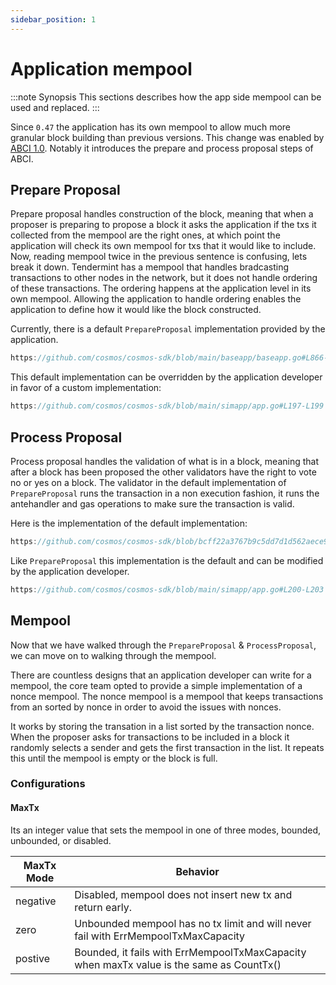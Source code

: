 ```yaml
---
sidebar_position: 1
---
```


# Application mempool

:::note Synopsis
This sections describes how the app side mempool can be used and replaced. 
:::


Since `0.47` the application has its own mempool to allow much more granular block building than previous versions. This change was enabled by [ABCI 1.0](https://github.com/tendermint/tendermint/blob/main/spec/abci/README.md). Notably it introduces the prepare and process proposal steps of ABCI. 

## Prepare Proposal

Prepare proposal handles construction of the block, meaning that when a proposer is preparing to propose a block it asks the application if the txs it collected from the mempool are the right ones, at which point the application will check its own mempool for txs that it would like to include. Now, reading mempool twice in the previous sentence is confusing, lets break it down. Tendermint has a mempool that handles bradcasting transactions to other nodes in the network, but it does not handle ordering of these transactions. The ordering happens at the application level in its own mempool. Allowing the application to handle ordering enables the application to define how it would like the block constructed. 

Currently, there is a default `PrepareProposal` implementation provided by the application.

```go reference
https://github.com/cosmos/cosmos-sdk/blob/main/baseapp/baseapp.go#L866-L904
```

This default implementation can be overridden by the application developer in favor of a custom implementation:

```go reference
https://github.com/cosmos/cosmos-sdk/blob/main/simapp/app.go#L197-L199
```


## Process Proposal

Process proposal handles the validation of what is in a block, meaning that after a block has been proposed the other validators have the right to vote no or yes on a block. The validator in the default implementation of `PrepareProposal` runs the transaction in a non execution fashion, it runs the antehandler and gas operations to make sure the transaction is valid. 

Here is the implementation of the default implementation:

```go reference
https://github.com/cosmos/cosmos-sdk/blob/bcff22a3767b9c5dd7d1d562aece90cf72e05e85/baseapp/baseapp.go#L906-L930
```

Like `PrepareProposal` this implementation is the default and can be modified by the application developer. 

```go reference
https://github.com/cosmos/cosmos-sdk/blob/main/simapp/app.go#L200-L203
```

## Mempool

Now that we have walked through the `PrepareProposal` & `ProcessProposal`, we can move on to walking through the mempool. 

There are countless designs that an application developer can write for a mempool, the core team opted to provide a simple implementation of a nonce mempool. The nonce mempool is a mempool that keeps transactions from an sorted by nonce in order to avoid the issues with nonces. 

It works by storing the transation in a list sorted by the transaction nonce. When the proposer asks for transactions to be included in a block it randomly selects a sender and gets the first transaction in the list. It repeats this until the mempool is empty or the block is full. 


### Configurations

#### MaxTx
Its an integer value that sets the mempool in one of three modes, bounded, unbounded, or disabled. 

| MaxTx Mode | Behavior                                                               |
|------------|------------------------------------------------------------------------|
| negative     |  Disabled, mempool does not insert new tx and return early. |
| zero  | Unbounded mempool has no tx limit and will never fail with ErrMempoolTxMaxCapacity      |
 | postive |  Bounded, it fails with ErrMempoolTxMaxCapacity when maxTx value is the same as CountTx() |


